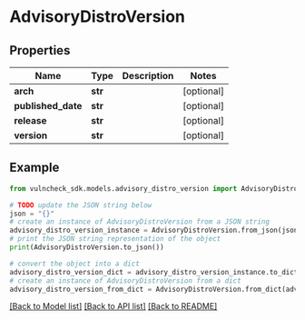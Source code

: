 # AdvisoryDistroVersion


## Properties

Name | Type | Description | Notes
------------ | ------------- | ------------- | -------------
**arch** | **str** |  | [optional] 
**published_date** | **str** |  | [optional] 
**release** | **str** |  | [optional] 
**version** | **str** |  | [optional] 

## Example

```python
from vulncheck_sdk.models.advisory_distro_version import AdvisoryDistroVersion

# TODO update the JSON string below
json = "{}"
# create an instance of AdvisoryDistroVersion from a JSON string
advisory_distro_version_instance = AdvisoryDistroVersion.from_json(json)
# print the JSON string representation of the object
print(AdvisoryDistroVersion.to_json())

# convert the object into a dict
advisory_distro_version_dict = advisory_distro_version_instance.to_dict()
# create an instance of AdvisoryDistroVersion from a dict
advisory_distro_version_from_dict = AdvisoryDistroVersion.from_dict(advisory_distro_version_dict)
```
[[Back to Model list]](../README.md#documentation-for-models) [[Back to API list]](../README.md#documentation-for-api-endpoints) [[Back to README]](../README.md)


